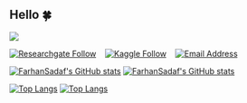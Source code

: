 ## Hello 🍀
![](https://komarev.com/ghpvc/?username=FarhanSadaf&style=for-the-badge)

<!--
**FarhanSadaf/FarhanSadaf** is a ✨ _special_ ✨ repository because its `README.md` (this file) appears on your GitHub profile.
### Hello 🍀

Here are some ideas to get you started:

- 🔭 I’m currently working on ...
- 🌱 I’m currently learning ...
- 👯 I’m looking to collaborate on ...
- 🤔 I’m looking for help with ...
- 💬 Ask me about ...
- 📫 How to reach me: ...
- 😄 Pronouns: ...
- ⚡ Fun fact: ...
-->

[![Researchgate Follow](https://img.shields.io/badge/%20-farhansadaf-black?color=14171A&labelColor=0e76a8&logo=researchgate&logoColor=ffffff)](https://www.researchgate.net/profile/Farhan-Sadaf)
&nbsp;&nbsp;
[![Kaggle Follow](https://img.shields.io/badge/%20-farhansadaf-black?color=14171A&labelColor=1976d2&logo=kaggle&logoColor=ffffff)](https://www.kaggle.com/farhansadaf)
&nbsp;&nbsp;
[![Email Address](https://img.shields.io/badge/%20-farhansadaf@outlook.com-black?color=14171A&labelColor=D44638&logo=microsoft&logoColor=fff)](mailto:farhansadaf@outlook.com)

[![FarhanSadaf's GitHub stats](https://github-readme-stats.vercel.app/api?username=FarhanSadaf&show_icons=true&count_private=true&hide=contribs,issues&theme=dark#gh-dark-mode-only)](https://github.com/FarhanSadaf/github-readme-stats#gh-dark-mode-only)
[![FarhanSadaf's GitHub stats](https://github-readme-stats.vercel.app/api?username=FarhanSadaf&show_icons=true&count_private=true&hide=contribs,issues&theme=default#gh-light-mode-only)](https://github.com/FarhanSadaf/github-readme-stats#gh-light-mode-only)

[![Top Langs](https://github-readme-stats.vercel.app/api/top-langs/?username=FarhanSadaf&layout=compact&theme=dark#gh-dark-mode-only&hide_border=false&hide_progress=false&langs_count=8)](https://github.com/FarhanSadaf/github-readme-stats#gh-dark-mode-only)
[![Top Langs](https://github-readme-stats.vercel.app/api/top-langs/?username=FarhanSadaf&layout=compact&theme=default#gh-light-mode-only&hide_border=false&hide_progress=false&langs_count=8)](https://github.com/FarhanSadaf/github-readme-stats#gh-light-mode-only)



